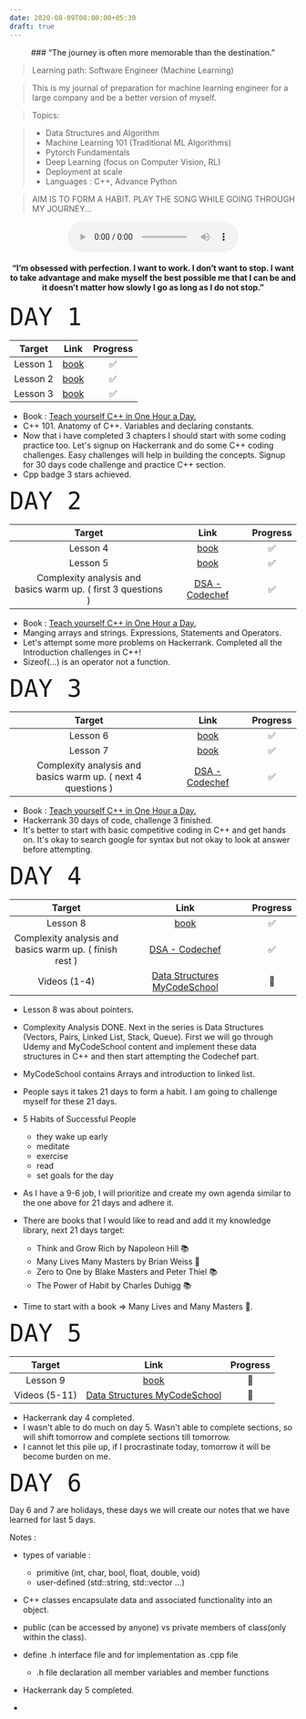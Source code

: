 ```yaml
---
date: 2020-08-09T00:00:00+05:30
draft: true
---
```

<center>
### “The journey is often more memorable than the destination.”
</center>

> Learning path: Software Engineer (Machine Learning)

> This is my journal of preparation for machine learning engineer for a large company and be a better version of myself.

> Topics:

> - Data Structures and Algorithm
> - Machine Learning 101 (Traditional ML Algorithms)
> - Pytorch Fundamentals
> - Deep Learning (focus on Computer Vision, RL)
> - Deployment at scale
> - Languages : C++, Advance Python

> AIM IS TO FORM A HABIT. PLAY THE SONG WHILE GOING THROUGH MY JOURNEY...

<center>

<audio controls>
  <source src="https://github.com/myselfHimanshu/data-summit-blog/blob/master/content/assets/run4urlife.mp3?raw=true" type="audio/mpeg">
</audio>

#### “I’m obsessed with perfection. I want to work. I don’t want to stop. I want to take advantage and make myself the best possible me that I can be and it doesn’t matter how slowly I go as long as I do not stop.”

</center>

<script>
var audio = new Audio("https://raw.githubusercontent.com/USERNAME/REPOSITORY/BRANCH/Audio.mp3")
audio.play()
</script>

<span style="font-family:Monospace; font-size:3em;">DAY 1</span>


<center>

|Target|Link|Progress|
|:----:|:----:|:----:|
|Lesson 1|[book](https://g.co/kgs/bCYnch)|✅|
|Lesson 2|[book](https://g.co/kgs/bCYnch)|✅|
|Lesson 3|[book](https://g.co/kgs/bCYnch)|✅|


</center>

- Book : [Teach yourself C++ in One Hour a Day.](https://g.co/kgs/bCYnch)
- C++ 101. Anatomy of C++. Variables and declaring constants.
- Now that i have completed 3 chapters I should start with some coding practice too. Let's signup on Hackerrank and do some C++ coding challenges. Easy challenges will help in building the concepts. Signup for 30 days code challenge and practice C++ section.
- Cpp badge 3 stars achieved.

<span style="font-family:Monospace; font-size:3em;">DAY 2</span>

<center>

|Target|Link|Progress|
|:----:|:----:|:----:|
|Lesson 4|[book](https://g.co/kgs/bCYnch)|✅|
|Lesson 5|[book](https://g.co/kgs/bCYnch)|✅|
|Complexity analysis and <br> basics warm up. ( first 3 questions )|[DSA - Codechef](https://www.codechef.com/LEARNDSA?itm_campaign=contest_listing)|✅|

</center>

- Book : [Teach yourself C++ in One Hour a Day.](https://g.co/kgs/bCYnch)
- Manging arrays and strings. Expressions, Statements and Operators.
- Let's attempt some more problems on Hackerrank. Completed all the Introduction challenges in C++!
- Sizeof(...) is an operator not a function.

<span style="font-family:Monospace; font-size:3em;">DAY 3</span>

<center>

|Target|Link|Progress|
|:----:|:----:|:----:|
|Lesson 6|[book](https://g.co/kgs/bCYnch)|✅|
|Lesson 7|[book](https://g.co/kgs/bCYnch)|✅|
|Complexity analysis and <br> basics warm up. ( next 4 questions )|[DSA - Codechef](https://www.codechef.com/LEARNDSA?itm_campaign=contest_listing)|✅|

</center>

- Book : [Teach yourself C++ in One Hour a Day.](https://g.co/kgs/bCYnch)
- Hackerrank 30 days of code, challenge 3 finished.
- It's better to start with basic competitive coding in C++ and get hands on. It's okay to search google for syntax but not okay to look at answer before attempting.

<span style="font-family:Monospace; font-size:3em;">DAY 4</span>

<center>

|Target|Link|Progress|
|:----:|:----:|:----:|
|Lesson 8|[book](https://g.co/kgs/bCYnch)|✅|
|Complexity analysis and <br> basics warm up. ( finish rest )|[DSA - Codechef](https://www.codechef.com/LEARNDSA?itm_campaign=contest_listing)|✅|
|Videos (1-4)|[Data Structures MyCodeSchool](https://www.youtube.com/watch?v=92S4zgXN17o&list=PL2_aWCzGMAwI3W_JlcBbtYTwiQSsOTa6P)|📝|

</center>

- Lesson 8 was about pointers.
- Complexity Analysis DONE. Next in the series is Data Structures (Vectors, Pairs, Linked List, Stack, Queue). First we will go through Udemy and MyCodeSchool content and implement these data structures in C++ and then start attempting the Codechef part.
- MyCodeSchool contains Arrays and introduction to linked list.

- People says it takes 21 days to form a habit. I am going to challenge myself for these 21 days.
- 5 Habits of Successful People
  - they wake up early
  - meditate
  - exercise
  - read
  - set goals for the day
- As I have a 9-6 job, I will prioritize and create my own agenda similar to the one above for 21 days and adhere it.
- There are books that I would like to read and add it my knowledge library, next 21 days target:
  - Think and Grow Rich by Napoleon Hill 📚
  - Many Lives Many Masters by Brian Weiss 📖
  - Zero to One by Blake Masters and Peter Thiel 📚
  - The Power of Habit by Charles Duhigg 📚

- Time to start with a book => Many Lives and Many Masters 📖.

<span style="font-family:Monospace; font-size:3em;">DAY 5</span>

<center>

|Target|Link|Progress|
|:----:|:----:|:----:|
|Lesson 9|[book](https://g.co/kgs/bCYnch)|📝|
|Videos (5-11)|[Data Structures MyCodeSchool](https://www.youtube.com/watch?v=92S4zgXN17o&list=PL2_aWCzGMAwI3W_JlcBbtYTwiQSsOTa6P)|📝|

</center>

- Hackerrank day 4 completed.
- I wasn't able to do much on day 5. Wasn't able to complete sections, so will shift tomorrow and complete sections till tomorrow.
- I cannot let this pile up, if I procrastinate today, tomorrow it will be become burden on me.

<span style="font-family:Monospace; font-size:3em;">DAY 6</span>

Day 6 and 7 are holidays, these days we will create our notes that we have learned for last 5 days.

Notes :
- types of variable :
  - primitive (int, char, bool, float, double, void)
  - user-defined (std::string, std::vector ...)
- C++ classes encapsulate data and associated functionality into an object.
- public (can be accessed by anyone) vs private members of class(only within the class).
- define .h interface file and for implementation as .cpp file
  - .h file declaration all member variables and member functions

- Hackerrank day 5 completed.
-
